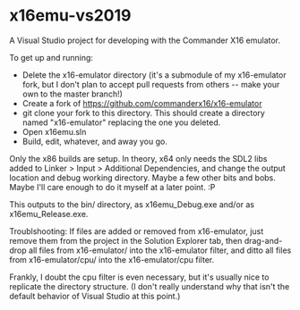 # x16emu-vs2019
A Visual Studio project for developing with the Commander X16 emulator.

To get up and running:
* Delete the x16-emulator directory (it's a submodule of my x16-emulator fork, but I don't plan to accept pull requests from others -- make your own to the master branch!)
* Create a fork of https://github.com/commanderx16/x16-emulator
* git clone your fork to this directory. This should create a directory named "x16-emulator" replacing the one you deleted.
* Open x16emu.sln
* Build, edit, whatever, and away you go.

Only the x86 builds are setup. In theory, x64 only needs the SDL2 libs added to Linker > Input > Additional Dependencies, and change the output location and debug working directory. Maybe a few other bits and bobs. Maybe I'll care enough to do it myself at a later point. :P

This outputs to the bin/ directory, as x16emu_Debug.exe and/or as x16emu_Release.exe.

Troublshooting:
If files are added or removed from x16-emulator, just remove them from  the project in the Solution Explorer tab, then drag-and-drop all files from x16-emulator/ into the x16-emulator filter, and ditto all files from x16-emulator/cpu/ into the x16-emulator/cpu filter.

Frankly, I doubt the cpu filter is even necessary, but it's usually nice to replicate the directory structure. (I don't really understand why that isn't the default behavior of Visual Studio at this point.)